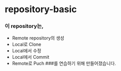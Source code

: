 # repository-basic

### 이 repository는,
* Remote repository의 생성
* Local로 Clone
* Local에서 수정
* Local에서 Commit
* Remote로 Puch
###를 연습하기 위해 만들어졌습니다.
